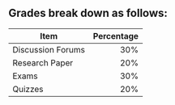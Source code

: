 ## Grades break down as follows:

| Item               | Percentage | 
| ------------------ | ---------: | 
|  Discussion Forums |       30%  |
|  Research Paper    |       20%  |
|  Exams             |       30%  |
|  Quizzes           |       20%  |